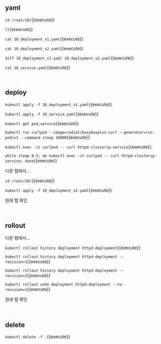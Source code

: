 <br>

## yaml

`cd /root/10/`{{execute}}

`ll`{{execute}}

`cat 10_deployment_v1.yaml`{{execute}}

`cat 10_deployment_v2.yaml`{{execute}}

`diff 10_deployment_v1.yaml 10_deployment_v2.yaml`{{execute}}

`cat 10_service.yaml`{{execute}}

<br>

## deploy

`kubectl apply -f 10_deployment_v1.yaml`{{execute}}

`kubectl apply -f 10_service.yaml`{{execute}}

`kubectl get pod,service`{{execute}}

`kubectl run curlpod --image=radial/busyboxplus:curl --generator=run-pod/v1 --command sleep 36000`{{execute}}

`kubectl exec -it curlpod -- curl httpd-clusterip-service`{{execute}}

`while sleep 0.5; do kubectl exec -it curlpod -- curl httpd-clusterip-service; done`{{execute}}

다른 탭에서...

`cd /root/10/`{{execute}}

`kubectl apply -f 10_deployment_v2.yaml`{{execute}}

원래 탭 확인

<br>

## rollout

다른 탭에서...

`kubectl rollout history deployment httpd-deployment`{{execute}}

`kubectl rollout history deployment httpd-deployment --revision=1`{{execute}} 

`kubectl rollout history deployment httpd-deployment --revision=2`{{execute}} 

`kubectl rollout undo deployment httpd-deployment --to-revision=1`{{execute}}

원래 탭 확인

<br>

## delete

`kubectl delete -f .`{{execute}}
